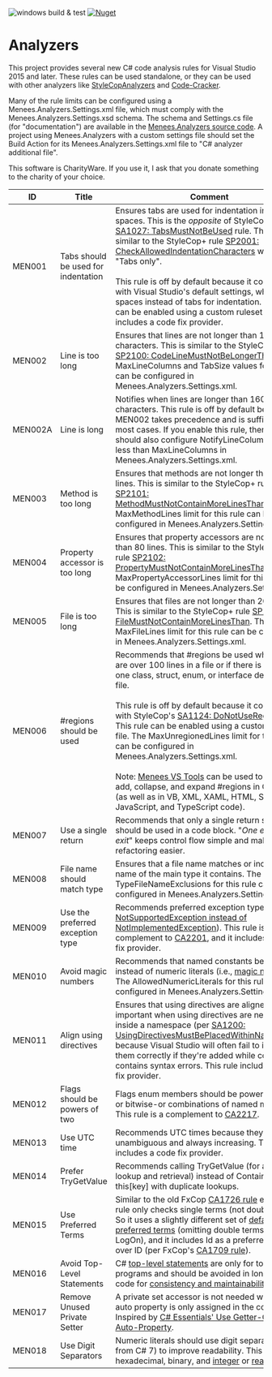 ![windows build & test](https://github.com/menees/Analyzers/workflows/windows%20build%20&%20test/badge.svg) [![Nuget](https://img.shields.io/nuget/v/Menees.Analyzers)](https://www.nuget.org/packages/Menees.Analyzers/)

# Analyzers 

This project provides several new C# code analysis rules for Visual Studio 2015 and later. These rules can be used standalone, or they can be used with other analyzers like [StyleCopAnalyzers](https://github.com/DotNetAnalyzers/StyleCopAnalyzers) and [Code-Cracker](https://github.com/code-cracker/code-cracker).

Many of the rule limits can be configured using a Menees.Analyzers.Settings.xml file, which must comply with the Menees.Analyzers.Settings.xsd schema.  The schema and Settings.cs file (for "documentation") are available in the [Menees.Analyzers source code](src/Menees.Analyzers).  A project using Menees.Analyzers with a custom settings file should set the Build Action for its Menees.Analyzers.Settings.xml file to "C# analyzer additional file".

This software is CharityWare. If you use it, I ask that you donate something to the charity of your choice.

| ID  | Title | Comment |
| ------ | ----------------------------------- | --- |
| MEN001 | Tabs should be used for indentation | Ensures tabs are used for indentation instead of spaces. This is the _opposite_ of StyleCop's [SA1027: TabsMustNotBeUsed](https://github.com/DotNetAnalyzers/StyleCopAnalyzers/blob/master/documentation/SA1027.md) rule. This is similar to the StyleCop+ rule [SP2001: CheckAllowedIndentationCharacters](https://stylecopplus.codeplex.com/#MoreCustomRules) when set to "Tabs only".<br><br>This rule is off by default because it conflicts with Visual Studio's default settings, which use spaces instead of tabs for indentation. This rule can be enabled using a custom ruleset file, and it includes a code fix provider.  |
| MEN002 | Line is too long  | Ensures that lines are not longer than 160 characters. This is similar to the StyleCop+ rule [SP2100: CodeLineMustNotBeLongerThan](https://stylecopplus.codeplex.com/#MoreCustomRules). The MaxLineColumns and TabSize values for this rule can be configured in Menees.Analyzers.Settings.xml. |
| MEN002A | Line is long  | Notifies when lines are longer than 160 characters. This rule is off by default because MEN002 takes precedence and is sufficient for most cases. If you enable this rule, then you should also configure NotifyLineColumns to be less than MaxLineColumns in Menees.Analyzers.Settings.xml. |
| MEN003 | Method is too long | Ensures that methods are not longer than 120 lines. This is similar to the StyleCop+ rule [SP2101: MethodMustNotContainMoreLinesThan](https://stylecopplus.codeplex.com/#MoreCustomRules). The MaxMethodLines limit for this rule can be configured in Menees.Analyzers.Settings.xml.  |
| MEN004 | Property accessor is too long | Ensures that property accessors are not longer than 80 lines. This is similar to the StyleCop+ rule [SP2102: PropertyMustNotContainMoreLinesThan](https://stylecopplus.codeplex.com/#MoreCustomRules). The MaxPropertyAccessorLines limit for this rule can be configured in Menees.Analyzers.Settings.xml. |
| MEN005 | File is too long  | Ensures that files are not longer than 2000 lines. This is similar to the StyleCop+ rule [SP2103: FileMustNotContainMoreLinesThan](https://stylecopplus.codeplex.com/#MoreCustomRules). The MaxFileLines limit for this rule can be configured in Menees.Analyzers.Settings.xml. |
| MEN006 | #regions should be used | Recommends that #regions be used when there are over 100 lines in a file or if there is more than one class, struct, enum, or interface defined in a file.<br><br>This rule is off by default because it conflicts with StyleCop's [SA1124: DoNotUseRegions](https://github.com/DotNetAnalyzers/StyleCopAnalyzers/blob/master/documentation/SA1124.md) rule. This rule can be enabled using a custom ruleset file. The MaxUnregionedLines limit for this rule can be configured in Menees.Analyzers.Settings.xml.<br><br>Note: [Menees VS Tools](https://github.com/menees/VsTools) can be used to easily add, collapse, and expand #regions in C# code (as well as in VB, XML, XAML, HTML, SQL, JavaScript, and TypeScript code). |
| MEN007 | Use a single return  | Recommends that only a single return statement should be used in a code block. "_One entry, one exit_" keeps control flow simple and makes refactoring easier. |
| MEN008 | File name should match type | Ensures that a file name matches or includes the name of the main type it contains. The TypeFileNameExclusions for this rule can be configured in Menees.Analyzers.Settings.xml. |
| MEN009 | Use the preferred exception type | Recommends preferred exception types (e.g., [NotSupportedException instead of NotImplementedException](http://blogs.msdn.com/b/brada/archive/2004/07/29/201354.aspx)). This rule is a complement to [CA2201](https://msdn.microsoft.com/library/ms182338.aspx), and it includes a code fix provider. |
| MEN010 | Avoid magic numbers  | Recommends that named constants be used instead of numeric literals (i.e., [magic numbers](https://en.wikipedia.org/wiki/Magic_number_(programming)#Accepted_limited_use_of_magic_numbers)). The AllowedNumericLiterals for this rule can be configured in Menees.Analyzers.Settings.xml. |
| MEN011 | Align using directives  | Ensures that using directives are aligned.  This is important when using directives are nested inside a namespace (per [SA1200: UsingDirectivesMustBePlacedWithinNamespace](https://github.com/DotNetAnalyzers/StyleCopAnalyzers/blob/master/documentation/SA1200.md)) because Visual Studio will often fail to indent them correctly if they're added while code contains syntax errors.  This rule includes a code fix provider. |
| MEN012 | Flags should be powers of two | Flags enum members should be powers of two or bitwise-or combinations of named members. This rule is a complement to [CA2217](https://msdn.microsoft.com/en-us/library/ms182335.aspx). |
| MEN013 | Use UTC time | Recommends UTC times because they're unambiguous and always increasing. This rule includes a code fix provider.  |
| MEN014 | Prefer TryGetValue | Recommends calling TryGetValue (for a single lookup and retrieval) instead of ContainsKey and this[key] with duplicate lookups. |
| MEN015 | Use Preferred Terms | Similar to the old FxCop [CA1726 rule](https://docs.microsoft.com/en-us/visualstudio/code-quality/ca1726?view=vs-2019#rule-description) except this rule only checks single terms (not double terms). So it uses a slightly different set of [default preferred terms](https://github.com/menees/Analyzers/blob/172bf0b6820e143de28f2f43e712908179ca1073/src/Menees.Analyzers/Settings.cs#L53-L77) (omitting double terms like LogOn), and it includes Id as a preferred term over ID (per FxCop's [CA1709 rule](https://docs.microsoft.com/en-us/visualstudio/code-quality/ca1709?view=vs-2019#rule-description)). |
| MEN016 | Avoid Top-Level Statements | C# [top-level statements](https://learn.microsoft.com/en-us/dotnet/csharp/fundamentals/program-structure/top-level-statements) are only for toy/example programs and should be avoided in long-term code for [consistency and maintainability](https://github.com/dotnet/docs/issues/27420#issuecomment-988776134). |
| MEN017 | Remove Unused Private Setter | A private set accessor is not needed when an auto property is only assigned in the constructor. Inspired by [C# Essentials' Use Getter-Only Auto-Property](https://github.com/DustinCampbell/CSharpEssentials?tab=readme-ov-file#use-getter-only-auto-property). |
| MEN018 | Use Digit Separators | Numeric literals should use digit separators ('_' from C# 7) to improve readability. This applies to hexadecimal, binary, and [integer](https://learn.microsoft.com/en-us/dotnet/csharp/language-reference/builtin-types/integral-numeric-types#integer-literals) or [real](https://learn.microsoft.com/en-us/dotnet/csharp/language-reference/builtin-types/floating-point-numeric-types#real-literals) literals. |
